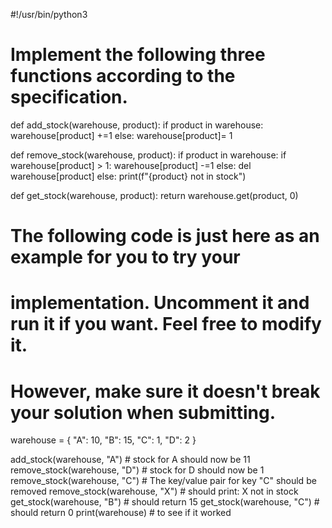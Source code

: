 #!/usr/bin/python3

# Implement the following three functions according to the specification.

def add_stock(warehouse, product):
    if product in warehouse:
        warehouse[product] +=1
    else: 
        warehouse[product]= 1
 

def remove_stock(warehouse, product):
    if product in warehouse:
        if warehouse[product] > 1:
            warehouse[product] -=1
        else:
            del warehouse[product]
    else: 
        print(f"{product} not in stock")
        

def get_stock(warehouse, product):
    return warehouse.get(product, 0)

# The following code is just here as an example for you to try your
# implementation. Uncomment it and run it if you want. Feel free to modify it.
# However, make sure it doesn't break your solution when submitting.

warehouse = { "A": 10, "B": 15, "C": 1, "D": 2 }

add_stock(warehouse, "A")    # stock for A should now be 11
remove_stock(warehouse, "D") # stock for D should now be 1
remove_stock(warehouse, "C") # The key/value pair for key "C" should be removed
remove_stock(warehouse, "X") # should print: X not in stock
get_stock(warehouse, "B")    # should return 15
get_stock(warehouse, "C")    # should return 0
print(warehouse)             # to see if it worked


